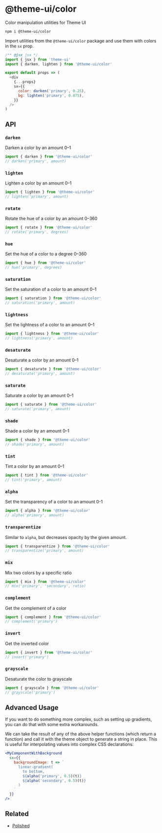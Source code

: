 # @theme-ui/color

Color manipulation utilities for Theme UI

```sh
npm i @theme-ui/color
```

Import utilities from the `@theme-ui/color` package and use them with colors in the `sx` prop.

```js
/** @jsx jsx */
import { jsx } from 'theme-ui'
import { darken, lighten } from '@theme-ui/color'

export default props => (
  <div
    {...props}
    sx={{
      color: darken('primary', 0.25),
      bg: lighten('primary', 0.875),
    }}
  />
)
```

## API

### `darken`

Darken a color by an amount 0–1

```js
import { darken } from '@theme-ui/color'
// darken('primary', amount)
```

### `lighten`

Lighten a color by an amount 0–1

```js
import { lighten } from '@theme-ui/color'
// lighten('primary', amount)
```

### `rotate`

Rotate the hue of a color by an amount 0–360

```js
import { rotate } from '@theme-ui/color'
// rotate('primary', degrees)
```

### `hue`

Set the hue of a color to a degree 0–360

```js
import { hue } from '@theme-ui/color'
// hue('primary', degrees)
```

### `saturation`

Set the saturation of a color to an amount 0–1

```js
import { saturation } from '@theme-ui/color'
// saturation('primary', amount)
```

### `lightness`

Set the lightness of a color to an amount 0–1

```js
import { lightness } from '@theme-ui/color'
// lightness('primary', amount)
```

### `desaturate`

Desaturate a color by an amount 0–1

```js
import { desaturate } from '@theme-ui/color'
// desaturate('primary', amount)
```

### `saturate`

Saturate a color by an amount 0–1

```js
import { saturate } from '@theme-ui/color'
// saturate('primary', amount)
```

### `shade`

Shade a color by an amount 0–1

```js
import { shade } from '@theme-ui/color'
// shade('primary', amount)
```

### `tint`

Tint a color by an amount 0–1

```js
import { tint } from '@theme-ui/color'
// tint('primary', amount)
```

### `alpha`

Set the transparency of a color to an amount 0-1

```js
import { alpha } from '@theme-ui/color'
// alpha('primary', amount)
```

### `transparentize`

Similar to `alpha`, but decreases opacity by the given amount.

```js
import { transparentize } from '@theme-ui/color'
// transparentize('primary', amount)
```

### `mix`

Mix two colors by a specific ratio

```js
import { mix } from '@theme-ui/color'
// mix('primary', 'secondary', ratio)
```

### `complement`

Get the complement of a color

```js
import { complement } from '@theme-ui/color'
// complement('primary')
```

### `invert`

Get the inverted color

```js
import { invert } from '@theme-ui/color'
// invert('primary')
```

### `grayscale`

Desaturate the color to grayscale

```js
import { grayscale } from '@theme-ui/color'
// grayscale('primary')
```

## Advanced Usage

If you want to do something more complex, such as setting up gradients, you can do that with some extra workarounds.

We can take the result of any of the above helper functions (which return a function) and call it with the theme object to generate a string in place. This is useful for interpolating values into complex CSS declarations:

```jsx
<MyComponentWithBackground
  sx={{
    backgroundImage: t => `
      linear-gradient(
        to bottom,
        ${alpha('primary', 0.5)(t)}
        ${alpha('secondary', 0.5)(t)}
      )
    `
  }}
/>
```

## Related

- [Polished](https://polished.js.org)
